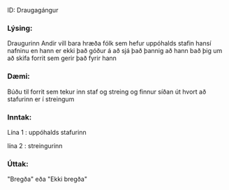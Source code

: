ID: Draugagángur

### Lýsing:
Draugurinn Andir vill bara hræða fólk sem hefur uppóhalds stafin hansí nafninu en hann er ekki það góður á að sjá það þannig að hann bað þig um að skifa forrit sem gerir það fyrir hann

### Dæmi: 
Búðu til forrit sem tekur inn staf og streing og finnur síðan út hvort að stafurinn er í streingum

### Inntak: 
Lína 1 : uppóhalds stafurinn

lína 2 : streingurinn

### Úttak: 
"Bregða" eða "Ekki bregða"
